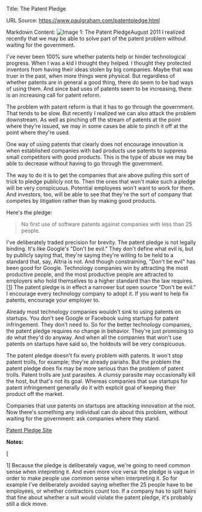 Title: The Patent Pledge

URL Source: https://www.paulgraham.com/patentpledge.html

Markdown Content:
![Image 1: The Patent Pledge](https://s.turbifycdn.com/aah/paulgraham/the-patent-pledge-2.gif)August 2011
I realized recently that we may be able to solve part of the patent problem without waiting for the government.

I've never been 100% sure whether patents help or hinder technological progress. When I was a kid I thought they helped. I thought they protected inventors from having their ideas stolen by big companies. Maybe that was truer in the past, when more things were physical. But regardless of whether patents are in general a good thing, there do seem to be bad ways of using them. And since bad uses of patents seem to be increasing, there is an increasing call for patent reform.

The problem with patent reform is that it has to go through the government. That tends to be slow. But recently I realized we can also attack the problem downstream. As well as pinching off the stream of patents at the point where they're issued, we may in some cases be able to pinch it off at the point where they're used.

One way of using patents that clearly does not encourage innovation is when established companies with bad products use patents to suppress small competitors with good products. This is the type of abuse we may be able to decrease without having to go through the government.

The way to do it is to get the companies that are above pulling this sort of trick to pledge publicly not to. Then the ones that won't make such a pledge will be very conspicuous. Potential employees won't want to work for them. And investors, too, will be able to see that they're the sort of company that competes by litigation rather than by making good products.

Here's the pledge:

> No first use of software patents against companies with less than 25 people.

 I've deliberately traded precision for brevity. The patent pledge is not legally binding. It's like Google's "Don't be evil." They don't define what evil is, but by publicly saying that, they're saying they're willing to be held to a standard that, say, Altria is not. And though constraining, "Don't be evil" has been good for Google. Technology companies win by attracting the most productive people, and the most productive people are attracted to employers who hold themselves to a higher standard than the law requires. [[1](https://www.paulgraham.com/patentpledge.html#f1n)]
The patent pledge is in effect a narrower but open source "Don't be evil." I encourage every technology company to adopt it. If you want to help fix patents, encourage your employer to.

Already most technology companies wouldn't sink to using patents on startups. You don't see Google or Facebook suing startups for patent infringement. They don't need to. So for the better technology companies, the patent pledge requires no change in behavior. They're just promising to do what they'd do anyway. And when all the companies that won't use patents on startups have said so, the holdouts will be very conspicuous.

The patent pledge doesn't fix every problem with patents. It won't stop patent trolls, for example; they're already pariahs. But the problem the patent pledge does fix may be more serious than the problem of patent trolls. Patent trolls are just parasites. A clumsy parasite may occasionally kill the host, but that's not its goal. Whereas companies that sue startups for patent infringement generally do it with explicit goal of keeping their product off the market.

Companies that use patents on startups are attacking innovation at the root. Now there's something any individual can do about this problem, without waiting for the government: ask companies where they stand.

[Patent Pledge Site](http://thepatentpledge.org/)

**Notes:**

[

1] Because the pledge is deliberately vague, we're going to need common sense when intepreting it. And even more vice versa: the pledge is vague in order to make people use common sense when interpreting it.
So for example I've deliberately avoided saying whether the 25 people have to be employees, or whether contractors count too. If a company has to split hairs that fine about whether a suit would violate the patent pledge, it's probably still a dick move.

